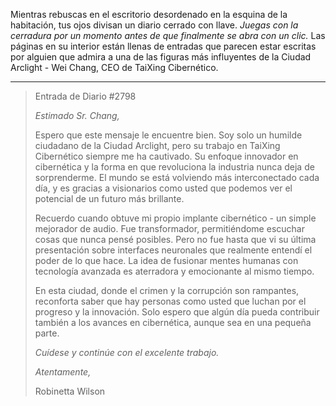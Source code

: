 Mientras rebuscas en el escritorio desordenado en la esquina de la habitación, tus ojos divisan un diario cerrado con llave. _Juegas con la cerradura por un momento antes de que finalmente se abra con un clic._ Las páginas en su interior están llenas de entradas que parecen estar escritas por alguien que admira a una de las figuras más influyentes de la Ciudad Arclight - Wei Chang, CEO de TaiXing Cibernético.

---

> Entrada de Diario #2798
>
> _Estimado Sr. Chang,_
>
> Espero que este mensaje le encuentre bien. Soy solo un humilde ciudadano de la Ciudad Arclight, pero su trabajo en TaiXing Cibernético siempre me ha cautivado. Su enfoque innovador en cibernética y la forma en que revoluciona la industria nunca deja de sorprenderme. El mundo se está volviendo más interconectado cada día, y es gracias a visionarios como usted que podemos ver el potencial de un futuro más brillante.
>
> Recuerdo cuando obtuve mi propio implante cibernético - un simple mejorador de audio. Fue transformador, permitiéndome escuchar cosas que nunca pensé posibles. Pero no fue hasta que vi su última presentación sobre interfaces neuronales que realmente entendí el poder de lo que hace. La idea de fusionar mentes humanas con tecnología avanzada es aterradora y emocionante al mismo tiempo.
>
> En esta ciudad, donde el crimen y la corrupción son rampantes, reconforta saber que hay personas como usted que luchan por el progreso y la innovación. Solo espero que algún día pueda contribuir también a los avances en cibernética, aunque sea en una pequeña parte.
>
> _Cuídese y continúe con el excelente trabajo._
>
> _Atentamente,_
>
> Robinetta Wilson
